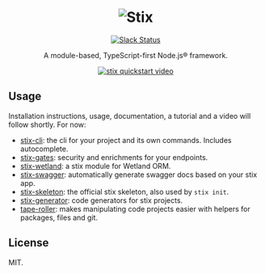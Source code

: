 
<div align="center">
  
  # ![Stix](./stix.svg)

  [![Slack Status](https://spoonx-slack.herokuapp.com/badge.svg)](https://spoonx-slack.herokuapp.com)

  A module-based, TypeScript-first Node.js® framework.

  <a href="https://www.youtube.com/watch?v=qcXWH_aBMkU"><img src="https://img.youtube.com/vi/qcXWH_aBMkU/0.jpg" alt="stix quickstart video"></a>
</div>

## Usage

Installation instructions, usage, documentation, a tutorial and a video will follow shortly. For now:

- [stix-cli](https://github.com/SpoonX/stix-cli): the cli for your project and its own commands. Includes autocomplete.
- [stix-gates](https://github.com/SpoonX/stix-gates): security and enrichments for your endpoints.
- [stix-wetland](https://github.com/SpoonX/stix-wetland): a stix module for Wetland ORM.
- [stix-swagger](https://github.com/SpoonX/stix-swagger): automatically generate swagger docs based on your stix app.
- [stix-skeleton](https://github.com/SpoonX/stix-skeleton): the official stix skeleton, also used by `stix init`.
- [stix-generator](https://github.com/SpoonX/stix-generator): code generators for stix projects.
- [tape-roller](https://github.com/SpoonX/tape-roller): makes manipulating code projects easier with helpers for packages, files and git.

## License

MIT.
